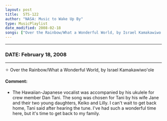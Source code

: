```yaml
---
layout: post
title:  STS-122
author: "NASA: Music to Wake Up By"
type: MusicPlaylist
date_modified: 2008-02-18
songs: ["Over the Rainbow/What a Wonderful World, by Israel Kamakawiwo'ole"]
---
```


----
### DATE: February 18, 2008
----
✧ Over the Rainbow/What a Wonderful World, by Israel Kamakawiwo'ole

#### Comment:
* The Hawaiian-Japanese vocalist was accompanied by his ukulele for crew member Dan Tani. The song was chosen for Tani by his wife Jane and their two young daughters, Keiko and Lilly. I can't wait to get back home, Tani said after hearing the tune. I've had such a wonderful time here, but it's time to get back to my family.



<br/>
<center>
	<a target="_blank"
	   href="https://twitter.com/intent/tweet?hashtags=Space,NASA,Playlist,NASAWakeupCalls,SpaceProgram&text={{ page.author}}, '{{ page.songs.first }}' {{ page.title }}, {{ page.date | date: '%B %d, %Y' }}. {{ site.url }}{{ page.url }} @nasawakeupcalls">
	   <i class="fab fa-twitter" alt="Tweet this page" style="font-size: 1.3em;"></i>
	</a>
	&nbsp; 	<i class="fas fa-user-astronaut" style="font-size: 1.5em;"></i> &nbsp;
    <a type="amzn" search="'Over the Rainbow/What a Wonderful World, by Israel Kamakawiwo'ole'" category="popular music">
        <i class="fab fa-amazon" style="font-size: 1.3em;"></i>
    </a>
</center>
